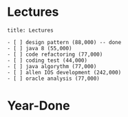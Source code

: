 # Lectures

```ad-todo
title: Lectures

- [ ] design pattern (88,000) -- done
- [ ] java 8 (55,000)
- [ ] code refactoring (77,000)
- [ ] coding test (44,000)
- [ ] java algorythm (77,000)
- [ ] allen IOS development (242,000)
- [ ] oracle analysis (77,000)

```


# Year-Done


